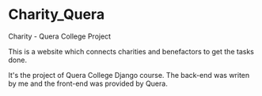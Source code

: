 # Charity_Quera
Charity - Quera College Project

This is a website which connects charities and benefactors to get the tasks done.

It's the project of Quera College Django course. The back-end was writen by me and the front-end was provided by Quera.
